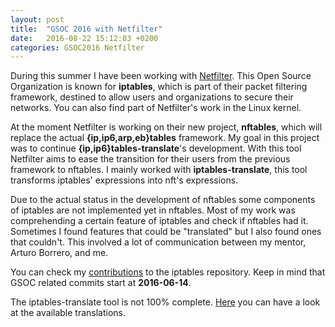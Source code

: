 ```yaml
---
layout: post
title:  "GSOC 2016 with Netfilter"
date:   2016-08-22 15:12:03 +0200
categories: GSOC2016 Netfilter
---
```

During this summer I have been working with
[Netfilter](http://netfilter.org/projects/nftables/index.html).
This Open Source Organization is known for **iptables**, which is part of their
packet filtering framework, destined to allow users and organizations to secure
their networks. You can also find part of Netfilter's work in the Linux kernel.

At the moment Netfilter is working on their new project, **nftables**, which will
replace the actual **{ip,ip6,arp,eb}tables** framework. My goal in this project was
to continue **{ip,ip6}tables-translate**'s development. With this tool Netfilter
aims to ease the transition for their users from the previous framework to nftables.
I mainly worked with **iptables-translate**, this tool transforms iptables'
expressions into nft's expressions.

Due to the actual status in the development of nftables some components of
iptables are not implemented yet in nftables. Most of my work was
comprehending a certain feature of iptables and check if nftables had it.
Sometimes I found features that could be "translated" but I also found ones
that couldn't. This involved a lot of communication between my mentor,
Arturo Borrero, and me.

You can check my [contributions](https://git.netfilter.org/iptables/log/?qt=author&q=Roberto+Garc%C3%ADa)
to the iptables repository. Keep in mind that
GSOC related commits start at **2016-06-14**.

The iptables-translate tool is not 100% complete.
[Here](https://wiki.nftables.org/wiki-nftables/index.php/List_of_available_translations_via_iptables-translate_tool)
you can have a look at the available translations.

